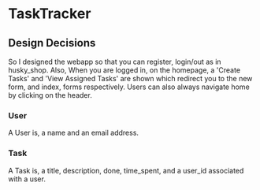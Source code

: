 # TaskTracker

## Design Decisions

So I designed the webapp so that you can register, login/out as in husky_shop.
Also, When you are logged in, on the homepage, a 'Create Tasks' and 
'View Assigned Tasks' are shown which redirect you to the new form, and index, 
forms respectively. Users can also always navigate home by clicking on the header.

### User 
A User is, a name and an email address.

### Task
A Task is, a title, description, done, time_spent, and a user_id associated
with a user.


